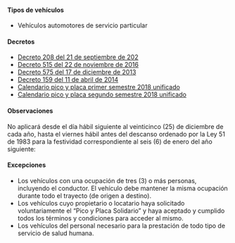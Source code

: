 #### Tipos de vehículos

- Vehículos automotores de servicio particular

#### Decretos

- [Decreto 208 del 21 de septiembre de 202](https://bogota.gov.co/sites/default/files/inline-files/decreto-208-de-2020-pico-y-placa-en-bogota.pdf)
- [Decreto 515 del 22 de noviembre de 2016](http://www.alcaldiabogota.gov.co/sisjur/normas/Norma1.jsp?i=55963)
- [Decreto 575 del 17 de diciembre de 2013](http://www.alcaldiabogota.gov.co/sisjur/normas/Norma1.jsp?i=67497)
- [Decreto 159 del 11 de abril de 2014](http://www.alcaldiabogota.gov.co/sisjur/normas/Norma1.jsp?i=57155)
- [Calendario pico y placa primer semestre 2018 unificado](/bogota/calendario-pico-y-placa-primer-semestre-2018-unificado.pdf)
- [Calendario pico y placa segundo semestre 2018 unificado](/bogota/calendario-pico-y-placa-segundo-semestre-2018-unificado.pdf)

#### Observaciones

No aplicará desde el día hábil siguiente al veinticinco (25) de diciembre de cada año, hasta el viernes hábil antes del descanso ordenado por la Ley 51 de 1983 para la festividad correspondiente al seis (6) de enero del año siguiente:

#### Excepciones

- Los vehículos con una ocupación de tres (3) o más personas, incluyendo el conductor. El vehículo debe mantener la misma ocupación durante todo el trayecto (de origen a destino).
- Los vehículos cuyo propietario o locatario haya solicitado voluntariamente el “Pico y Placa Solidario” y haya aceptado y cumplido todos los términos y condiciones para acceder al mismo.
- Los vehículos del personal necesario para la prestación de todo tipo de servicio de salud humana.
